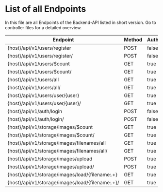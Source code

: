 # List of all Endpoints

In this file are all Endpoints of the Backend-API listed in short version. Go to controller files for a detailed overview.

| Endpoint                                         | Method    | Authentication | Controller        | Version   |
| ------------------------------------------------ | --------- | -------------- | ----------------- | --------- |
| {host}/api/v1/users/register                     | POST      | false          | UserController    | V1        |
| {host}/api/v1/users/register/                    | POST      | false          | UserController    | V1        |
| {host}/api/v1/users/$count                       | GET       | true           | UserController    | V1        |
| {host}/api/v1/users/$count/                      | GET       | true           | UserController    | V1        |
| {host}/api/v1/users/all                          | GET       | true           | UserController    | V1        |
| {host}/api/v1/users/all/                         | GET       | true           | UserController    | V1        |
| {host}/api/v1/users/user/{user}                  | GET       | true           | UserController    | V1        |
| {host}/api/v1/users/user/{user}/                 | GET       | true           | UserController    | V1        |
| {host}/api/v1/auth/login                         | POST      | false          | AuthController    | V1        |
| {host}/api/v1/auth/login/                        | POST      | false          | AuthController    | V1        |
| {host}/api/v1/storage/images/$count              | GET       | true           | ImageController   | V1        |
| {host}/api/v1/storage/images/$count/             | GET       | true           | ImageController   | V1        |
| {host}/api/v1/storage/images/filenames/all       | GET       | true           | ImageController   | V1        |
| {host}/api/v1/storage/images/filenames/all/      | GET       | true           | ImageController   | V1        |
| {host}/api/v1/storage/images/upload              | POST      | true           | ImageController   | V1        |
| {host}/api/v1/storage/images/upload/             | POST      | true           | ImageController   | V1        |
| {host}/api/v1/storage/images/load/{filename:.+}  | GET       | true           | ImageController   | V1        |
| {host}/api/v1/storage/images/load/{filename:.+}/ | GET       | true           | ImageController   | V1        |